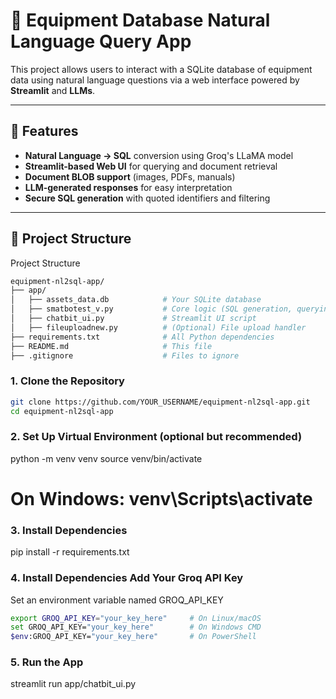 # 🧠 Equipment Database Natural Language Query App

This project allows users to interact with a SQLite database of equipment data using natural language questions via a web interface powered by **Streamlit** and **LLMs**.

---

## 🚀 Features

- **Natural Language → SQL** conversion using Groq's LLaMA model
- **Streamlit-based Web UI** for querying and document retrieval
- **Document BLOB support** (images, PDFs, manuals)
- **LLM-generated responses** for easy interpretation
- **Secure SQL generation** with quoted identifiers and filtering

---

## 🧱 Project Structure

Project Structure

```bash
equipment-nl2sql-app/
├── app/
│   ├── assets_data.db            # Your SQLite database
│   ├── smatbotest_v.py           # Core logic (SQL generation, querying, LLMs)
│   ├── chatbit_ui.py             # Streamlit UI script
│   ├── fileuploadnew.py          # (Optional) File upload handler
├── requirements.txt              # All Python dependencies
├── README.md                     # This file
├── .gitignore                    # Files to ignore
```

### 1. Clone the Repository

```bash
git clone https://github.com/YOUR_USERNAME/equipment-nl2sql-app.git
cd equipment-nl2sql-app
```

### 2. Set Up Virtual Environment (optional but recommended)

python -m venv venv
source venv/bin/activate

# On Windows: venv\Scripts\activate

### 3. Install Dependencies

pip install -r requirements.txt

### 4. Install Dependencies Add Your Groq API Key

Set an environment variable named GROQ_API_KEY

```bash
export GROQ_API_KEY="your_key_here"     # On Linux/macOS
set GROQ_API_KEY="your_key_here"        # On Windows CMD
$env:GROQ_API_KEY="your_key_here"       # On PowerShell
```

### 5. Run the App

streamlit run app/chatbit_ui.py
